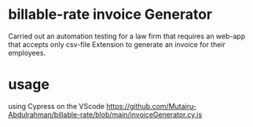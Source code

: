 # billable-rate invoice Generator

Carried out an automation testing for a law firm that requires an web-app that accepts only csv-file Extension to generate an invoice for their employees.

# usage

using Cypress on the VScode 
https://github.com/Mutairu-Abdulrahman/billable-rate/blob/main/invoiceGenerator.cy.js
